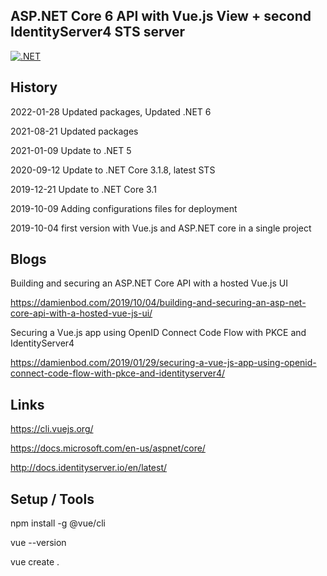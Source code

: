 ## ASP.NET Core 6 API with Vue.js View + second IdentityServer4 STS server

[![.NET](https://github.com/damienbod/AspNetCoreMvcVueJs/actions/workflows/dotnet.yml/badge.svg)](https://github.com/damienbod/AspNetCoreMvcVueJs/actions/workflows/dotnet.yml)

## History

2022-01-28 Updated packages, Updated .NET 6

2021-08-21 Updated packages

2021-01-09 Update to .NET 5

2020-09-12 Update to .NET Core 3.1.8, latest STS

2019-12-21 Update to .NET Core 3.1

2019-10-09 Adding configurations files for deployment

2019-10-04 first version with Vue.js and ASP.NET core in a single project

## Blogs

Building and securing an ASP.NET Core API with a hosted Vue.js UI

https://damienbod.com/2019/10/04/building-and-securing-an-asp-net-core-api-with-a-hosted-vue-js-ui/

Securing a Vue.js app using OpenID Connect Code Flow with PKCE and IdentityServer4

https://damienbod.com/2019/01/29/securing-a-vue-js-app-using-openid-connect-code-flow-with-pkce-and-identityserver4/

## Links 

https://cli.vuejs.org/

https://docs.microsoft.com/en-us/aspnet/core/

http://docs.identityserver.io/en/latest/

## Setup / Tools

npm install -g @vue/cli

vue --version

vue create .



